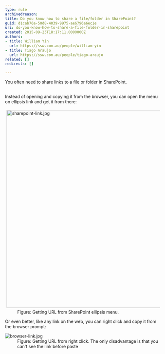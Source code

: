 ```yaml
---
type: rule
archivedreason: 
title: Do you know how to share a file/folder in SharePoint?
guid: d1cab76a-50d8-4039-9975-ae6796a6ec1e
uri: do-you-know-how-to-share-a-file-folder-in-sharepoint
created: 2015-09-23T18:17:11.0000000Z
authors:
- title: William Yin
  url: https://ssw.com.au/people/william-yin
- title: Tiago Araujo
  url: https://ssw.com.au/people/tiago-araujo
related: []
redirects: []

---
```



You often need to share&#160;links&#160;to a file or folder in SharePoint. ​
<br><excerpt class='endintro'></excerpt><br>
<p>Instead of opening and&#160;​copying it from the browser, you can open the menu on ellipsis link and get it from there&#58;</p><dl class="image"><dt> <img src="/PublishingImages/sharepoint-link.jpg" alt="sharepoint-link.jpg" style="width&#58;650px;margin&#58;5px;" /> </dt><dd>Figure&#58; Getting URL&#160;from SharePoint ellipsis menu.</dd></dl><p>Or even better, like any link on the web, you can right click and copy it from the browser prompt&#58;</p><dl class="goodImage"><dt> <img src="/PublishingImages/browser-link.jpg" alt="browser-link.jpg" /> </dt><dd>Figure&#58; Getting URL from right click. The only disadvantage is that you can't see the link before paste​</dd></dl>


